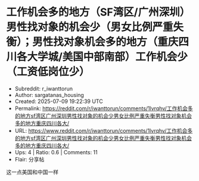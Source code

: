 # 工作机会多的地方（SF湾区/广州深圳）男性找对象的机会少（男女比例严重失衡）；男性找对象机会多的地方（重庆四川各大学城/美国中部南部）工作机会少（工资低岗位少）

- Subreddit: r_iwanttorun
- Author: sargatanas_housing
- Created: 2025-07-09 19:22:39 UTC
- Permalink: https://reddit.com/r/iwanttorun/comments/1lvrqhv/工作机会多的地方sf湾区广州深圳男性找对象的机会少男女比例严重失衡男性找对象机会多的地方重庆四川各大/
- URL: https://www.reddit.com/r/iwanttorun/comments/1lvrqhv/工作机会多的地方sf湾区广州深圳男性找对象的机会少男女比例严重失衡男性找对象机会多的地方重庆四川各大/
- Ups: 4 | Ratio: 0.6 | Comments: 11
- Flair: 分享帖


这一点美国和中国一样


